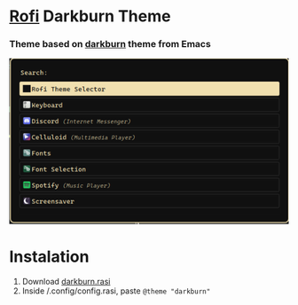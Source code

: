 # [Rofi](https://github.com/davatorium/rofi) Darkburn Theme

### Theme based on [darkburn](https://github.com/gorauskas/darkburn-theme/) theme from Emacs

![Darkburn theme](darkburn-rofi.png)


# Instalation

1. Download [darkburn.rasi](https://github.com/macyey9/rofi-darkburn-theme/blob/main/darkburn.rasi)
2. Inside /.config/config.rasi, paste ``@theme "darkburn"``